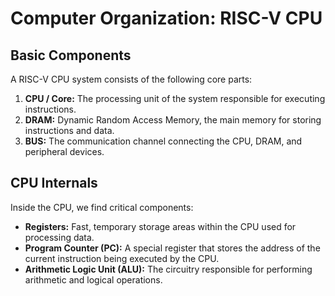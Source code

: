 # Computer Organization: RISC-V CPU

## Basic Components

A RISC-V CPU system consists of the following core parts:

1. **CPU / Core:**  The processing unit of the system responsible for executing instructions.
2. **DRAM:** Dynamic Random Access Memory, the main memory for storing instructions and data.
3. **BUS:** The communication channel connecting the CPU, DRAM, and peripheral devices.

## CPU Internals

Inside the CPU, we find critical components:

*   **Registers:**  Fast, temporary storage areas within the CPU used for processing data.
*   **Program Counter (PC):**  A special register that stores the address of the current instruction being executed by the CPU.
*   **Arithmetic Logic Unit (ALU):**  The circuitry responsible for performing arithmetic and logical operations.


